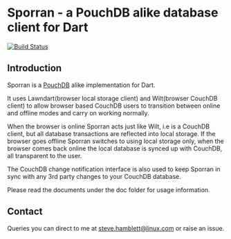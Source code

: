 # Sporran - a PouchDB alike database client for Dart
[![Build Status](https://github.com/shamblett/sporran/actions/workflows/ci.yml/badge.svg)](https://github.com/shamblett/sporran/actions/workflows/ci.yml)

## Introduction

Sporran is a [PouchDB](https://pouchdb.com/) alike implementation for Dart.

It uses Lawndart(browser local storage client) and Wilt(browser CouchDB client) 
to allow browser based CouchDB users to transition between online and offline 
modes and carry on working normally.

When the browser is online Sporran acts just like Wilt, i.e is a CouchDB client, but all database
transactions are reflected into local storage. 
If the browser goes offline Sporran switches to using local storage only, when the browser comes back 
online the local database is synced up with CouchDB, all transparent to the user.

The CouchDB change notification interface is also used to keep Sporran in sync with any 3rd party
changes to your CouchDB database.

Please read the documents under the doc folder for usage information.

## Contact

Queries you can direct to me at <steve.hamblett@linux.com> or raise an issue.

